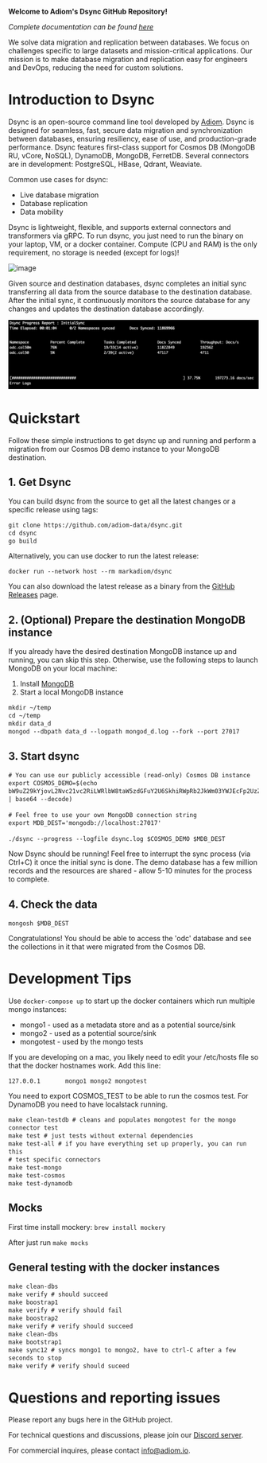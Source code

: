 **Welcome to Adiom's Dsync GitHub Repository!**

_Complete documentation can be found [here](https://docs.adiom.io)_

We solve data migration and replication between databases. We focus on challenges specific to large datasets and mission-critical applications. Our mission is to make database migration and replication easy for engineers and DevOps, reducing the need for custom solutions.

# Introduction to Dsync

Dsync is an open-source command line tool developed by [Adiom](https://adiom.io). Dsync is designed for seamless, fast, secure data migration and synchronization between databases, ensuring resiliency, ease of use, and production-grade performance. Dsync features first-class support for Cosmos DB (MongoDB RU, vCore, NoSQL), DynamoDB, MongoDB, FerretDB. Several connectors are in development: PostgreSQL, HBase, Qdrant, Weaviate. 

Common use cases for dsync:
* Live database migration
* Database replication
* Data mobility

Dsync is lightweight, flexible, and supports external connectors and transformers via gRPC. To run dsync, you just need to run the binary on your laptop, VM, or a docker container. Compute (CPU and RAM) is the only requirement, no storage is needed (except for logs)!

![image](https://github.com/user-attachments/assets/5ad786fb-c180-4716-a443-e7bb0fef3619)

Given source and destination databases, dsync completes an initial sync transferring all data from the source database to the destination database. After the initial sync, it continuously monitors the source database for any changes and updates the destination database accordingly.

![Dsync progress reporting sample](/img/screenshot.png?width=20&raw=true)


# Quickstart
Follow these simple instructions to get dsync up and running and perform a migration from our Cosmos DB demo instance to your MongoDB destination.

## 1. Get Dsync

You can build dsync from the source to get all the latest changes or a specific release using tags: 
```
git clone https://github.com/adiom-data/dsync.git
cd dsync
go build
```

Alternatively, you can use docker to run the latest release:
```
docker run --network host --rm markadiom/dsync
```

You can also download the latest release as a binary from the [GitHub Releases](https://github.com/adiom-data/dsync/releases/latest) page.

## 2. (Optional) Prepare the destination MongoDB instance

If you already have the desired destination MongoDB instance up and running, you can skip this step. Otherwise, use the following steps to launch MongoDB on your local machine:

1) Install [MongoDB](https://www.mongodb.com/docs/manual/administration/install-community/) 
2) Start a local MongoDB instance
```
mkdir ~/temp
cd ~/temp
mkdir data_d
mongod --dbpath data_d --logpath mongod_d.log --fork --port 27017
```

## 3. Start dsync
```
# You can use our publicly accessible (read-only) Cosmos DB instance
export COSMOS_DEMO=$(echo bW9uZ29kYjovL2Nvc21vc2RiLWRlbW8taW5zdGFuY2U6SkhiRWpRb2JkWm03YWJEcFp2UzZrWHpBMDRXNTBJd2V4QmlQYnVJWFQ2TElmNkhsV2V4YWphQzhkd042REJ2YVh6ajBnclFrdkwzY0FDRGJONjdxZWc9PUBjb3Ntb3NkYi1kZW1vLWluc3RhbmNlLm1vbmdvLmNvc21vcy5henVyZS5jb206MTAyNTUvP3NzbD10cnVlJnJlcGxpY2FTZXQ9Z2xvYmFsZGImcmV0cnl3cml0ZXM9ZmFsc2UmbWF4SWRsZVRpbWVNUz0xMjAwMDAmYXBwTmFtZT1AY29zbW9zZGItZGVtby1pbnN0YW5jZUA= | base64 --decode)

# Feel free to use your own MongoDB connection string
export MDB_DEST='mongodb://localhost:27017' 

./dsync --progress --logfile dsync.log $COSMOS_DEMO $MDB_DEST
```
Now Dsync should be running! Feel free to interrupt the sync process (via Ctrl+C) it once the initial sync is done. The demo database has a few million records and the resources are shared - allow 5-10 minutes for the process to complete.

## 4. Check the data
```
mongosh $MDB_DEST
```
Congratulations! You should be able to access the 'odc' database and see the collections in it that were migrated from the Cosmos DB.

# Development Tips

Use `docker-compose up` to start up the docker containers which run multiple mongo instances:
* mongo1 - used as a metadata store and as a potential source/sink
* mongo2 - used as a potential source/sink
* mongotest - used by the mongo tests

If you are developing on a mac, you likely need to edit your /etc/hosts file so that the docker hostnames work. Add this line:

```
127.0.0.1       mongo1 mongo2 mongotest
```

You need to export COSMOS_TEST to be able to run the cosmos test. For DynamoDB you need to have localstack running.

```
make clean-testdb # cleans and populates mongotest for the mongo connector test
make test # just tests without external dependencies
make test-all # if you have everything set up properly, you can run this
# test specific connectors
make test-mongo
make test-cosmos
make test-dynamodb
```

## Mocks

First time install mockery: `brew install mockery`

After just run `make mocks`

## General testing with the docker instances

```
make clean-dbs
make verify # should succeed
make boostrap1
make verify # verify should fail
make boostrap2
make verify # verify should succeed
make clean-dbs
make bootstrap1
make sync12 # syncs mongo1 to mongo2, have to ctrl-C after a few seconds to stop
make verify # verify should suceed
```


# Questions and reporting issues

Please report any bugs here in the GitHub project.

For technical questions and discussions, please join our [Discord server](https://discord.gg/r4xzVfMQeU).

For commercial inquires, please contact info@adiom.io.
